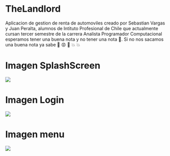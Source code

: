 # TheLandlord

Aplicacion de gestion de renta de automoviles creado por Sebastian Vargas y Juan Peralta, alumnos de Intituto Profesional de Chile que actualmente cursan tercer semestre de la carrera Analista Programador Computacional
esperamos tener una buena nota y no tener una nota :hankey:. Si no nos sacamos una buena nota ya sabe :punch: :rage: :punch: :boom: :boom:

# Imagen SplashScreen
![](https://i.ibb.co/t8MQKZx/spash.png)


# Imagen Login
![](https://i.ibb.co/r3VpMFH/spash.png)
# Imagen menu
![](https://i.ibb.co/FKw4xsH/spash.png)
